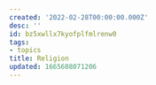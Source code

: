 ```yaml
---
created: '2022-02-28T00:00:00.000Z'
desc: ''
id: bz5xwllx7kyofplfmlrenw0
tags:
- topics
title: Religion
updated: 1665608071206
---
```

   
